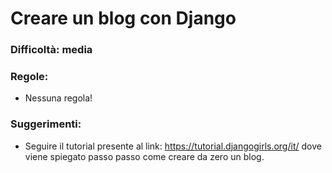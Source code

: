 # Creare un blog con Django
### Difficoltà: media

### Regole: 
- Nessuna regola!

### Suggerimenti: 
- Seguire il tutorial presente al link: https://tutorial.djangogirls.org/it/ dove viene spiegato passo passo come creare da zero un blog.
